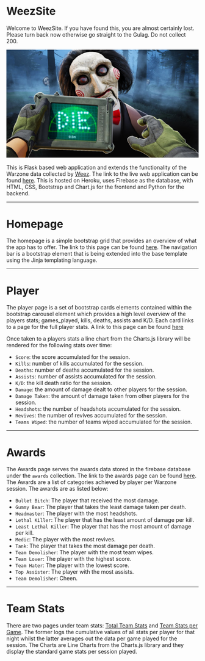 # WeezSite

Welcome to WeezSite. If you have found this, you are almost certainly lost. Please turn back now otherwise 
go straight to the Gulag. Do not collect 200.

![Weez](static/img/die.jpg)

This is Flask based web application and extends the functionality of the Warzone data collected by 
[Weez](https://github.com/rumeeahmed/Weez). The link to the live web application can be found 
[here](http://weezingtonsilva.herokuapp.com/). This is hosted on Heroku, uses Firebase as the database,
with HTML, CSS,  Bootstrap and Chart.js for the frontend and Python for the backend.

---

# Homepage

The homepage is a simple bootstrap grid that provides an overview of what the app has to offer. The link
to this page can be found [here](http://weezingtonsilva.herokuapp.com/). The navigation bar is a bootstrap
element that is being extended into the base template using the Jinja templating language.

---

# Player

The player page is a set of bootstrap cards elements contained within the bootstrap carousel element
which provides a high level overview of the players stats; games_played, kills, deaths, assists and K/D.
Each card links to a page for the full player stats. A link to this page can be found 
[here](http://weezingtonsilva.herokuapp.com/players)

Once taken to a players stats a line chart from the Charts.js library will be rendered for the following stats
over time:

- `Score`: the score accumulated for the session.
- `Kills`: number of kills accumulated for the session.
- `Deaths`: number of deaths accumulated for the session.
- `Assists`: number of assists accumulated for the session.
- `K/D`: the kill death ratio for the session.
- `Damage`: the amount of damage dealt to other players for the session.
- `Damage Taken`: the amount of damage taken from other players for the session.
- `Headshots`: the number of headshots accumulated for the session.
- `Revives`: the number of revives accumulated for the session.
- `Teams Wiped`: the number of teams wiped accumulated for the session.

---

# Awards

The Awards page serves the awards data stored in the firebase database under the `awards` collection. The
link to the awards page can be found [here](http://weezingtonsilva.herokuapp.com/awards). The Awards are
a list of categories achieved by player per Warzone session. The awards are as listed below:

- `Bullet Bitch`: The player that received the most damage.
- `Gummy Bear`: The player that takes the least damage taken per death.
- `Headmaster`: The player with the most headshots.
- `Lethal Killer`: The player that has the least amount of damage per kill.
- `Least Lethal Killer`: The player that has the most amount of damage per kill.
- `Medic`: The player with the most revives.
- `Tank`: The player that takes the most damage per death.
- `Team Demolisher`: The player with the most team wipes.
- `Team Lover`: The player with the highest score.
- `Team Hater`: The player with the lowest score.
- `Top Assister`: The player with the most assists.
- `Team Demolisher`: Cheen.

---

# Team Stats

There are two pages under team stats: [Total Team Stats](http://weezingtonsilva.herokuapp.com/team_stats) 
and [Team Stats per Game](http://weezingtonsilva.herokuapp.com/team_stats_per_game). The former logs the 
cumulative values of all stats per player for that night whilst the latter averages out the data per game 
played for the session. The Charts are Line Charts from the Charts.js library and they display the standard
game stats per session played.